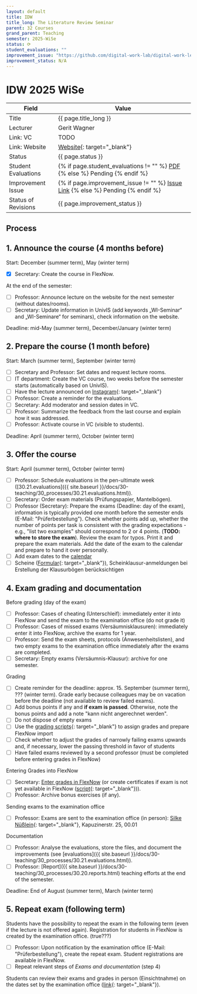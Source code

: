 ```yaml
---
layout: default
title: IDW
title_long: The Literature Review Seminar
parent: 32 Courses
grand_parent: Teaching
semester: 2025-WiSe
status: ⟳
student_evaluations: ""
improvement_issue: "https://github.com/digital-work-lab/digital-work-lecture/issues/121"
improvement_status: N/A
---
```


# IDW 2025 WiSe

Field               | Value
------------------- | -------------------
Title               | {{ page.title_long }}
Lecturer            | Gerit Wagner
Link: VC            | TODO
Link: Website       | [Website](https://www.uni-bamberg.de/digital-work/studium/bachelor/introduction-to-digital-work/){: target="_blank"}
Status              | {{ page.status }}
Student Evaluations | {% if page.student_evaluations != "" %} <a href="{{ site.baseurl }}/assets/evaluations/{{ page.student_evaluations }}" target="_blank">PDF</a> {% else %} <span class="label label-yellow">Pending</span> {% endif %}
Improvement Issue   | {% if page.improvement_issue != "" %} <a href="{{ page.improvement_issue }}" target="_blank">Issue Link</a> {% else %} <span class="label label-yellow">Pending</span> {% endif %}
Status of Revisions | {{ page.improvement_status }}

## Process

## 1. Announce the course (4 months before)
 
Start: December (summer term), May (winter term)

- [x] Secretary: Create the course in FlexNow.

At the end of the semester: 

- [ ] Professor: Announce lecture on the website for the next semester (without dates/rooms).
- [ ] Secretary: Update information in UnivIS (add keywords „WI-Seminar“ and „WI-Seminare“ for seminars), check information on the website.

Deadline: mid-May (summer term), December/January (winter term)

## 2. Prepare the course (1 month before)

Start: March (summer term), September (winter term)

- [ ] Secretary and Professor: Set dates and request lecture rooms.
- [ ] IT department: Create the VC course, two weeks before the semester starts (automatically based on UnivIS).
- [ ] Have the lecture announced on [Instagram](https://www.instagram.com/informatik_unibamberg/){: target="_blank"}
- [ ] Professor: Create a reminder for the evaluations.
- [ ] Secretary: Add moderator and session dates in VC.
- [ ] Professor: Summarize the feedback from the last course and explain how it was addressed.
- [ ] Professor: Activate course in VC (visible to students).

Deadline: April (summer term), October (winter term)

## 3. Offer the course

Start: April (summer term), October (winter term)

- [ ] Professor: Schedule evaluations in the pen-ultimate week ([30.21.evaluations]({{ site.baseurl }}/docs/30-teaching/30_processes/30.21.evaluations.html)).
- [ ] Secretary: Order exam materials (Prüfungspapier, Mantelbögen).
- [ ] Professor (Secretary): Prepare the exams (Deadline: day of the exam), information is typically provided one month before the semester ends (E-Mail: "Prüferbestellung"). Check whether points add up, whether the number of points per task is consistent with the grading expectations - e.g., "list two examples" should correspond to 2 or 4 points. (**TODO: where to store the exam**). Review the exam for typos. Print it and prepare the exam materials. Add the date of the exam to the calendar and prepare to hand it over personally.
- [ ] Add exam dates to the [calendar](../../calendar/events.yaml)
- [ ] Scheine ([Formular](https://www.uni-bamberg.de/ism/studium/anmeldung-scheinklausur/){: target="_blank"}), Scheinklausur-anmeldungen bei Erstellung der Klausurbögen berücksichtigen

## 4. Exam grading and documentation

Before grading (day of the exam)

- [ ] Professor: Cases of cheating (Unterschleif): immediately enter it into FlexNow and send the exam to the examination office (do not grade it)
- [ ] Professor: Cases of missed exams (Versäumnisklausuren): immediately enter it into FlexNow, archive the exams for 1 year.
- [ ] Professor: Send the exam sheets, protocols (Anwesenheitslisten), and two empty exams to the examination office immediately after the exams are completed.
- [ ] Secretary: Empty exams (Versäumnis-Klausur): archive for one semester.

Grading

- [ ] Create reminder for the deadline: approx. 15. September (summer term), ??? (winter term). Grade early because colleagues may be on vacation before the deadline (not available to review failed exams).
- [ ] Add bonus points if any and **if exam is passed**. Otherwise, note the bonus points and add a note "kann nicht angerechnet werden".
- [ ] Do not dispose of empty exams
- [ ] Use the [grading scripts](https://github.com/digital-work-lab/handbook/tree/main/src/grading){: target="_blank"} to assign grades and prepare FlexNow import
- [ ] Check whether to adjust the grades of narrowly failing exams upwards and, if necessary, lower the passing threshold in favor of students
- [ ] Have failed exams reviewed by a second professor (must be completed before entering grades in FlexNow)

Entering Grades into FlexNow

- [ ] Secretary: [Enter grades in FlexNow](../30_processes/30.15.flexnow.html#entering-grades) (or create certificates if exam is not yet available in FlexNow ([script](https://github.com/digital-work-lab/handbook/tree/main/src/scheine){: target="_blank"})).
- [ ] Professor: Archive bonus exercises (if any).

Sending exams to the examination office

- [ ] Professor: Exams are sent to the examination office (in person): [Silke Nüßlein](https://univis.uni-bamberg.de/prg?search=persons&show=info&department=322130&fullname=Silke+Nue%C3%9Flein){: target="_blank"}, Kapuzinerstr. 25, 00.01

Documentation

- [ ] Professor: Analyse the evaluations, store the files, and document the improvements (see [evaluations]({{ site.baseurl }}/docs/30-teaching/30_processes/30.21.evaluations.html)).
- [ ] Professor: [Report]({{ site.baseurl }}/docs/30-teaching/30_processes/30.20.reports.html) teaching efforts at the end of the semester.

Deadline: End of August (summer term), March (winter term)

## 5. Repeat exam (following term)

Students have the possibility to repeat the exam in the following term (even if the lecture is not offered again). Registration for students in FlexNow is created by the examination office. (true???)

- [ ] Professor: Upon notification by the examination office (E-Mail: "Prüferbestellung"), create the repeat exam. Student registrations are available in FlexNow.
- [ ] Repeat relevant steps of *Exams and documentation* (step 4) 

Students can review their exams and grades in person (Einsichtnahme) on the dates set by the examination office ([link](https://www.uni-bamberg.de/pruefungsamt/einsichtnahmen/){: target="_blank"}).